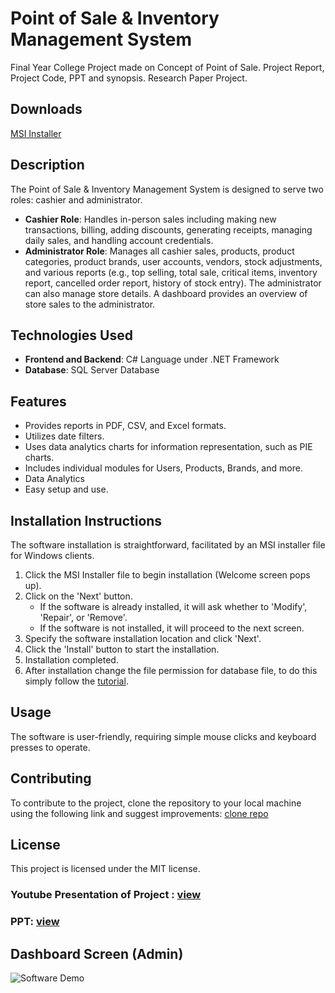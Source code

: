 # Point of Sale & Inventory Management System
Final Year College Project made on Concept of Point of Sale. Project Report, Project Code, PPT and synopsis. Research Paper Project.

## Downloads
[MSI Installer](https://github.com/abdulsattar0617/pos-system-final-year-project/blob/main/Documentation/Point%20of%20Sale.msi)

## Description
The Point of Sale & Inventory Management System is designed to serve two roles: cashier and administrator. 

- **Cashier Role**: Handles in-person sales including making new transactions, billing, adding discounts, generating receipts, managing daily sales, and handling account credentials.
- **Administrator Role**: Manages all cashier sales, products, product categories, product brands, user accounts, vendors, stock adjustments, and various reports (e.g., top selling, total sale, critical items, inventory report, cancelled order report, history of stock entry). The administrator can also manage store details. A dashboard provides an overview of store sales to the administrator.

## Technologies Used
- **Frontend and Backend**: C# Language under .NET Framework
- **Database**: SQL Server Database

## Features
- Provides reports in PDF, CSV, and Excel formats.
- Utilizes date filters.
- Uses data analytics charts for information representation, such as PIE charts.
- Includes individual modules for Users, Products, Brands, and more.
- Data Analytics
- Easy setup and use.

## Installation Instructions
The software installation is straightforward, facilitated by an MSI installer file for Windows clients.

1. Click the MSI Installer file to begin installation (Welcome screen pops up).
2. Click on the 'Next' button.
   - If the software is already installed, it will ask whether to 'Modify', 'Repair', or 'Remove'.
   - If the software is not installed, it will proceed to the next screen.
3. Specify the software installation location and click 'Next'.
4. Click the 'Install' button to start the installation.
5. Installation completed.
6. After installation change the file permission for database file, to do this simply follow the [tutorial](https://youtu.be/koVA7PMFUqA).

## Usage
The software is user-friendly, requiring simple mouse clicks and keyboard presses to operate.

## Contributing
To contribute to the project, clone the repository to your local machine using the following link and suggest improvements:
[clone repo](https://github.com/abdulsattar0617/pos-system-final-year-project.git)

## License
This project is licensed under the MIT license.

### Youtube Presentation of Project : [view](https://youtu.be/ALo4K4cmcp8)
### PPT: [view](https://github.com/abdulsattar0617/pos-system-final-year-project/blob/main/Documentation/POS%20PROJECT%20PRESENTATION%20-%20Abdul%20Sattar.pdf)

## Dashboard Screen (Admin)
![Software Demo](https://drive.google.com/uc?id=1JhnAuFfURAKe8__En7Zs0viMohvdoNoW)

